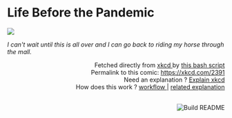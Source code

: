 # <b>Life Before the Pandemic</b>

[![](https://imgs.xkcd.com/comics/life_before_the_pandemic.png)](https://xkcd.com/2391)

<i>I can&#39;t wait until this is all over and I can go back to riding my horse through the mall.</i>

<div align="right">
  Fetched directly from
  <a href="https://xkcd.com">
    xkcd
  </a>
  by
  <a href="https://github.com/Vanille-N/Vanille-N/blob/master/fetch">
    this bash script
  </a>
</div>
<div align="right">
  Permalink to this comic:
  <a href="https://xkcd.com/2391">
    https://xkcd.com/2391
  </a>
</div>
<div align="right">
  Need an explanation ?
  <a href="https://www.explainxkcd.com/wiki/index.php/2391">
    Explain xkcd
  </a>
</div>
<div align="right">
  How does this work ?
  <a href="https://github.com/Vanille-N/Vanille-N/blob/master/.github/workflows/build.yml">
    workflow
  </a>
  |
  <a href="https://simonwillison.net/2020/Jul/10/self-updating-profile-readme/">
    related explanation
  </a>
</div><br>

<a href="https://github.com/Vanille-N/Vanille-N/actions"><img src="https://github.com/Vanille-N/Vanille-N/workflows/Build%20README/badge.svg" align="right" alt="Build README"></a>
